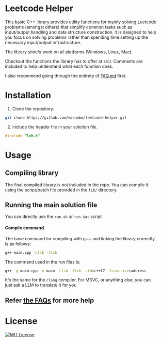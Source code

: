 # Leetcode Helper

This basic C++ library provides utility functions for mainly solving Leetcode problems (amongst others) that simplify common tasks such as input/output handling and data structure construction. It is designed to help you focus on solving problems rather than spending time setting up the necessary input/output infrastructure.

The library *should* work on all platforms (Windows, Linux, Mac).

Checkout the functions the library has to offer at src/. Comments are included to help understand what each function does.

I also recommend going through the entirety of [FAQ.md](FAQ.md) first.

# Installation

1. Clone the repository.

```bash
git clone https://github.com/varunbw/leetcode-helper.git
```

2. Include the header file in your solution file.

```cpp
#include "lch.h"
```


# Usage

## Compiling library

The final compiled library is not included in the repo. You can compile it using the script/batch file provided in the `lib/` directory.

## Running the main solution file
You can directly use the `run.sh` or `run.bat` script

#### Compile command
The base command for compiling with g++ and linking the library correctly is as follows:
```bash
g++ main.cpp -Llib -llch
```

The command used in the run files is:
```bash
g++ -g main.cpp -o main -Llib -llch -std=c++17 -fsanitize=address
```

It's the same for the `clang` compiler. For MSVC, or anything else, you can just ask a LLM to translate it for you

## Refer [the FAQs](FAQ.md) for more help

# License
[![MIT License](https://img.shields.io/badge/license-MIT-blue.svg)](LICENSE)
